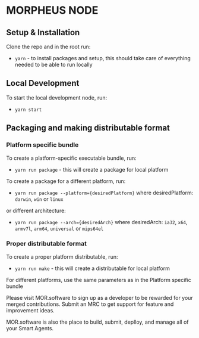 # MORPHEUS NODE

## Setup & Installation

Clone the repo and in the root run:
- `yarn` - to install packages and setup, this should take care of everything needed to be able to run locally

## Local Development

To start the local development node, run:
- `yarn start`

## Packaging and making distributable format

### Platform specific bundle

To create a platform-specific executable bundle, run:
- `yarn run package` - this will create a package for local platform

To create a package for a different platform, run:
- `yarn run package --platform={desiredPlatform}` where desiredPlatform: `darwin`, `win` or `linux`

or different architecture:
- `yarn run package --arch={desiredArch}` where desiredArch: `ia32`, `x64`, `armv7l`, `arm64`, `universal` or `mips64el`

### Proper distributable format

To create a proper platform distributable, run:
- `yarn run make` - this will create a distributable for local platform

For different platforms, use the same parameters as in the Platform specific bundle

Please visit MOR.software to sign up as a developer to be rewarded for your merged contributions.  Submit an MRC to get support for feature and improvement ideas.

MOR.software is also the place to build, submit, deplloy, and manage all of your Smart Agents.
